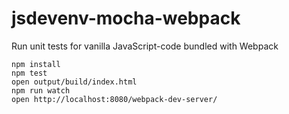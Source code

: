 # jsdevenv-mocha-webpack
Run unit tests for vanilla JavaScript-code bundled with Webpack
    
    npm install
    npm test
    open output/build/index.html
    npm run watch
    open http://localhost:8080/webpack-dev-server/